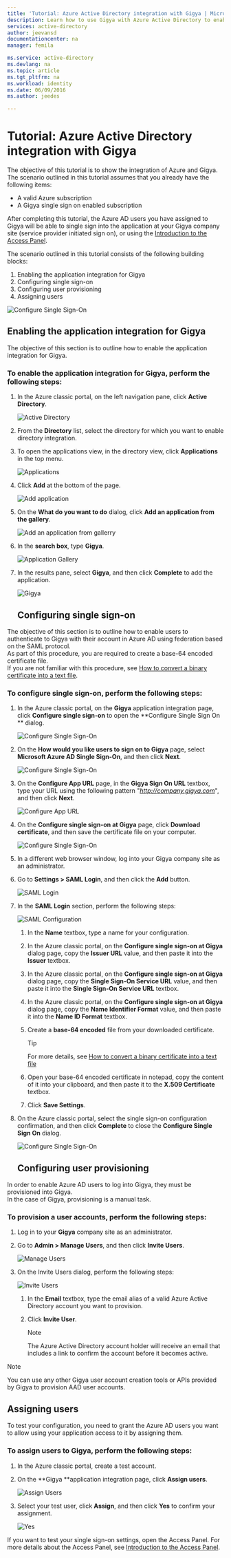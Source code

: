 ```yaml
---
title: 'Tutorial: Azure Active Directory integration with Gigya | Microsoft Azure'
description: Learn how to use Gigya with Azure Active Directory to enable single sign-on, automated provisioning, and more!
services: active-directory
author: jeevansd
documentationcenter: na
manager: femila

ms.service: active-directory
ms.devlang: na
ms.topic: article
ms.tgt_pltfrm: na
ms.workload: identity
ms.date: 06/09/2016
ms.author: jeedes

---
```

# Tutorial: Azure Active Directory integration with Gigya
The objective of this tutorial is to show the integration of Azure and Gigya.  
The scenario outlined in this tutorial assumes that you already have the following items:

* A valid Azure subscription
* A Gigya single sign on enabled subscription

After completing this tutorial, the Azure AD users you have assigned to Gigya will be able to single sign into the application at your Gigya company site (service provider initiated sign on), or using the [Introduction to the Access Panel](active-directory-saas-access-panel-introduction.md).

The scenario outlined in this tutorial consists of the following building blocks:

1. Enabling the application integration for Gigya
2. Configuring single sign-on
3. Configuring user provisioning
4. Assigning users

![Configure Single Sign-On](./media/active-directory-saas-gigya-tutorial/IC789512.png "Configure Single Sign-On")

## Enabling the application integration for Gigya
The objective of this section is to outline how to enable the application integration for Gigya.

### To enable the application integration for Gigya, perform the following steps:
1. In the Azure classic portal, on the left navigation pane, click **Active Directory**.
   
   ![Active Directory](./media/active-directory-saas-gigya-tutorial/IC700993.png "Active Directory")
2. From the **Directory** list, select the directory for which you want to enable directory integration.
3. To open the applications view, in the directory view, click **Applications** in the top menu.
   
   ![Applications](./media/active-directory-saas-gigya-tutorial/IC700994.png "Applications")
4. Click **Add** at the bottom of the page.
   
   ![Add application](./media/active-directory-saas-gigya-tutorial/IC749321.png "Add application")
5. On the **What do you want to do** dialog, click **Add an application from the gallery**.
   
   ![Add an application from gallerry](./media/active-directory-saas-gigya-tutorial/IC749322.png "Add an application from gallerry")
6. In the **search box**, type **Gigya**.
   
   ![Application Gallery](./media/active-directory-saas-gigya-tutorial/IC789513.png "Application Gallery")
7. In the results pane, select **Gigya**, and then click **Complete** to add the application.
   
   ![Gigya](./media/active-directory-saas-gigya-tutorial/IC789527.png "Gigya")
   
   ## Configuring single sign-on

The objective of this section is to outline how to enable users to authenticate to Gigya with their account in Azure AD using federation based on the SAML protocol.  
As part of this procedure, you are required to create a base-64 encoded certificate file.  
If you are not familiar with this procedure, see [How to convert a binary certificate into a text file](http://youtu.be/PlgrzUZ-Y1o).

### To configure single sign-on, perform the following steps:
1. In the Azure classic portal, on the **Gigya** application integration page, click **Configure single sign-on** to open the **Configure Single Sign On ** dialog.
   
   ![Configure Single Sign-On](./media/active-directory-saas-gigya-tutorial/IC789528.png "Configure Single Sign-On")
2. On the **How would you like users to sign on to Gigya** page, select **Microsoft Azure AD Single Sign-On**, and then click **Next**.
   
   ![Configure Single Sign-On](./media/active-directory-saas-gigya-tutorial/IC789529.png "Configure Single Sign-On")
3. On the **Configure App URL** page, in the **Gigya Sign On URL** textbox, type your URL using the following pattern "*http://company.gigya.com*", and then click **Next**.
   
   ![Configure App URL](./media/active-directory-saas-gigya-tutorial/IC789530.png "Configure App URL")
4. On the **Configure single sign-on at Gigya** page, click **Download certificate**, and then save the certificate file on your computer.
   
   ![Configure Single Sign-On](./media/active-directory-saas-gigya-tutorial/IC789531.png "Configure Single Sign-On")
5. In a different web browser window, log into your Gigya company site as an administrator.
6. Go to **Settings \> SAML Login**, and then click the **Add** button.
   
   ![SAML Login](./media/active-directory-saas-gigya-tutorial/IC789532.png "SAML Login")
7. In the **SAML Login** section, perform the following steps:
   
   ![SAML Configuration](./media/active-directory-saas-gigya-tutorial/IC789533.png "SAML Configuration")
   
   1. In the **Name** textbox, type a name for your configuration.
   2. In the Azure classic portal, on the **Configure single sign-on at Gigya** dialog page, copy the **Issuer URL** value, and then paste it into the **Issuer** textbox.
   3. In the Azure classic portal, on the **Configure single sign-on at Gigya** dialog page, copy the **Single Sign-On Service URL** value, and then paste it into the **Single Sign-On Service URL** textbox.
   4. In the Azure classic portal, on the **Configure single sign-on at Gigya** dialog page, copy the **Name Identifier Format** value, and then paste it into the **Name ID Format** textbox.
   5. Create a **base-64 encoded** file from your downloaded certificate.
      
      > [!TIP]
      > For more details, see [How to convert a binary certificate into a text file](http://youtu.be/PlgrzUZ-Y1o)
      > 
   6. Open your base-64 encoded certificate in notepad, copy the content of it into your clipboard, and then paste it to the **X.509 Certificate** textbox.
   7. Click **Save Settings**.
8. On the Azure classic portal, select the single sign-on configuration confirmation, and then click **Complete** to close the **Configure Single Sign On** dialog.
   
   ![Configure Single Sign-On](./media/active-directory-saas-gigya-tutorial/IC789534.png "Configure Single Sign-On")
   
   ## Configuring user provisioning

In order to enable Azure AD users to log into Gigya, they must be provisioned into Gigya.  
In the case of Gigya, provisioning is a manual task.

### To provision a user accounts, perform the following steps:
1. Log in to your **Gigya** company site as an administrator.
2. Go to **Admin \> Manage Users**, and then click **Invite Users**.
   
   ![Manage Users](./media/active-directory-saas-gigya-tutorial/IC789535.png "Manage Users")
3. On the Invite Users dialog, perform the following steps:
   
   ![Invite Users](./media/active-directory-saas-gigya-tutorial/IC789536.png "Invite Users")
   
   1. In the **Email** textbox, type the email alias of a valid Azure Active Directory account you want to provision.
   2. Click **Invite User**.
      
      > [!NOTE]
      > The Azure Active Directory account holder will receive an email that includes a link to confirm the account before it becomes active.
      > 
      > 

> [!NOTE]
> You can use any other Gigya user account creation tools or APIs provided by Gigya to provision AAD user accounts.
> 
> 

## Assigning users
To test your configuration, you need to grant the Azure AD users you want to allow using your application access to it by assigning them.

### To assign users to Gigya, perform the following steps:
1. In the Azure classic portal, create a test account.
2. On the **Gigya **application integration page, click **Assign users**.
   
   ![Assign Users](./media/active-directory-saas-gigya-tutorial/IC789537.png "Assign Users")
3. Select your test user, click **Assign**, and then click **Yes** to confirm your assignment.
   
   ![Yes](./media/active-directory-saas-gigya-tutorial/IC767830.png "Yes")

If you want to test your single sign-on settings, open the Access Panel. For more details about the Access Panel, see [Introduction to the Access Panel](active-directory-saas-access-panel-introduction.md).

